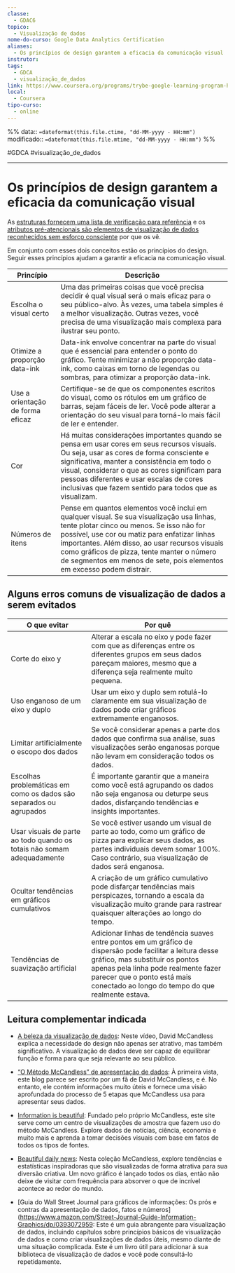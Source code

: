```yaml
---
classe:
  - GDAC6
topico:
  - Visualização de dados
nome-do-curso: Google Data Analytics Certification
aliases:
  - Os princípios de design garantem a eficacia da comunicação visual
instrutor: 
tags:
  - GDCA
  - visualização_de_dados
link: https://www.coursera.org/programs/trybe-google-learning-program-hrevt/professional-certificates/google-data-analytics?collectionId=twDTY
local:
  - Coursera
tipo-curso:
  - online
---
```

%%
data:: `=dateformat(this.file.ctime, "dd-MM-yyyy - HH:mm")`
modificado:: `=dateformat(this.file.mtime, "dd-MM-yyyy - HH:mm")`
%%

#GDCA #visualização_de_dados 
____

# Os princípios de design garantem a eficacia da comunicação visual

As [estruturas fornecem uma lista de verificação para referência](12072023102249-estruturas-para-visualização-de-dados-fornecem-uma-lista-de-verificação-para-referência.md) e os [atributos pré-atencionais são elementos de visualização de dados reconhecidos sem esforço consciente](12072023104450-atributos-pré-atencionais-são-elementos-de-visualização-de-dados-reconhecidos-sem-esforço-consciente.md) por que os vê. 

Em conjunto com esses dois conceitos estão os princípios do design. Seguir esses princípios ajudam a garantir a eficacia na comunicação visual.

| **Princípio**                    | **Descrição**                                                                                                                                                                                                                                                                                                                                                     |
| -------------------------------- | ----------------------------------------------------------------------------------------------------------------------------------------------------------------------------------------------------------------------------------------------------------------------------------------------------------------------------------------------------------------- |
| Escolha o visual certo           | Uma das primeiras coisas que você precisa decidir é qual visual será o mais eficaz para o seu público-alvo. Às vezes, uma tabela simples é a melhor visualização. Outras vezes, você precisa de uma visualização mais complexa para ilustrar seu ponto.                                                                                                           |
| Otimize a proporção data-ink     | Data-ink envolve concentrar na parte do visual que é essencial para entender o ponto do gráfico. Tente minimizar a não proporção data-ink, como caixas em torno de legendas ou sombras, para otimizar a proporção data-ink.                                                                                                                                       |
| Use a orientação de forma eficaz | Certifique-se de que os componentes escritos do visual, como os rótulos em um gráfico de barras, sejam fáceis de ler. Você pode alterar a orientação do seu visual para torná-lo mais fácil de ler e entender.                                                                                                                                                    |
| Cor                              | Há muitas considerações importantes quando se pensa em usar cores em seus recursos visuais. Ou seja, usar as cores de forma consciente e significativa, manter a consistência em todo o visual, considerar o que as cores significam para pessoas diferentes e usar escalas de cores inclusivas que fazem sentido para todos que as visualizam.                   |
| Números de itens                 | Pense em quantos elementos você inclui em qualquer visual. Se sua visualização usa linhas, tente plotar cinco ou menos. Se isso não for possível, use cor ou matiz para enfatizar linhas importantes. Além disso, ao usar recursos visuais como gráficos de pizza, tente manter o número de segmentos em menos de sete, pois elementos em excesso podem distrair. |

## Alguns erros comuns de visualização de dados a serem evitados

|**O que evitar**|**Por quê**|
|---|---|
|Corte do eixo y|Alterar a escala no eixo y pode fazer com que as diferenças entre os diferentes grupos em seus dados pareçam maiores, mesmo que a diferença seja realmente muito pequena.|
|Uso enganoso de um eixo y duplo|Usar um eixo y duplo sem rotulá-lo claramente em sua visualização de dados pode criar gráficos extremamente enganosos.|
|Limitar artificialmente o escopo dos dados|Se você considerar apenas a parte dos dados que confirma sua análise, suas visualizações serão enganosas porque não levam em consideração todos os dados.|
|Escolhas problemáticas em como os dados são separados ou agrupados|É importante garantir que a maneira como você está agrupando os dados não seja enganosa ou deturpe seus dados, disfarçando tendências e insights importantes.|
|Usar visuais de parte ao todo quando os totais não somam adequadamente|Se você estiver usando um visual de parte ao todo, como um gráfico de pizza para explicar seus dados, as partes individuais devem somar 100%. Caso contrário, sua visualização de dados será enganosa.|
|Ocultar tendências em gráficos cumulativos|A criação de um gráfico cumulativo pode disfarçar tendências mais perspicazes, tornando a escala da visualização muito grande para rastrear quaisquer alterações ao longo do tempo.|
|Tendências de suavização artificial|Adicionar linhas de tendência suaves entre pontos em um gráfico de dispersão pode facilitar a leitura desse gráfico, mas substituir os pontos apenas pela linha pode realmente fazer parecer que o ponto está mais conectado ao longo do tempo do que realmente estava.|

## Leitura complementar indicada

- [A beleza da visualização de dados](https://www.ted.com/talks/david_mccandless_the_beauty_of_data_visualization?language=en#t-150183): Neste vídeo, David McCandless explica a necessidade do design não apenas ser atrativo, mas também significativo. A visualização de dados deve ser capaz de equilibrar função e forma para que seja relevante ao seu público. 
    
- [“O Método McCandless” de apresentação de dados](https://artscience.blog/home/the-mccandless-method-of-data-presentation): À primeira vista, este blog parece ser escrito por um fã de David McCandless, e é. No entanto, ele contém informações muito úteis e fornece uma visão aprofundada do processo de 5 etapas que McCandless usa para apresentar seus dados.
    
- [Information is beautiful](https://informationisbeautiful.net/): Fundado pelo próprio McCandless, este site serve como um centro de visualizações de amostra que fazem uso do método McCandless. Explore dados de notícias, ciência, economia e muito mais e aprenda a tomar decisões visuais com base em fatos de todos os tipos de fontes. 
    
- [Beautiful daily news](https://informationisbeautiful.net/beautifulnews/): Nesta coleção McCandless, explore tendências e estatísticas inspiradoras que são visualizadas de forma atrativa para sua diversão criativa. Um novo gráfico é lançado todos os dias, então não deixe de visitar com frequência para absorver o que de incrível acontece ao redor do mundo.
    
- [Guia do Wall Street Journal para gráficos de informações: Os prós e contras da apresentação de dados, fatos e números](https://www.amazon.com/Street-Journal-Guide-Information-Graphics/dp/0393072959: Este é um guia abrangente para visualização de dados, incluindo capítulos sobre princípios básicos de visualização de dados e como criar visualizações de dados úteis, mesmo diante de uma situação complicada. Este é um livro útil para adicionar à sua biblioteca de visualização de dados e você pode consultá-lo repetidamente.

